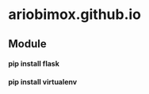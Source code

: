 # ariobimox.github.io


<h2>Module</h2>

  <h4/>pip install flask</h4>
  <h4/>pip install virtualenv</h4>

